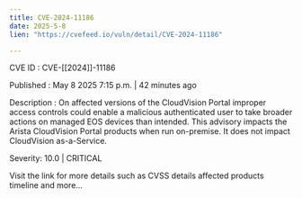 ```yaml
---
title: CVE-2024-11186
date: 2025-5-8
lien: "https://cvefeed.io/vuln/detail/CVE-2024-11186"

---
```


CVE ID : CVE-[[2024]]-11186

Published :  May 8
2025
7:15 p.m. | 42 minutes ago

Description : On affected versions of the CloudVision Portal
improper access controls could enable a malicious authenticated user to take broader actions on managed EOS devices than intended. This advisory impacts the Arista CloudVision Portal products when run on-premise. It does not impact CloudVision as-a-Service.

Severity: 10.0 | CRITICAL

Visit the link for more details
such as CVSS details
affected products
timeline
and more...
